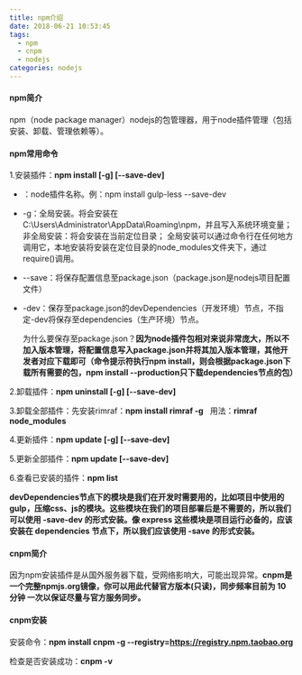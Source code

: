 ```yaml
---
title: npm介绍
date: 2018-06-21 10:53:45
tags:
  - npm
  - cnpm
  - nodejs
categories: nodejs
---
```


#### npm简介
npm（node package manager）nodejs的包管理器，用于node插件管理（包括安装、卸载、管理依赖等）。

#### npm常用命令
1.安装插件：**npm install <name> [-g] [--save-dev]**
+ <name>：node插件名称。例：npm install gulp-less --save-dev
+ -g：全局安装。将会安装在C:\Users\Administrator\AppData\Roaming\npm，并且写入系统环境变量；  非全局安装：将会安装在当前定位目录；  全局安装可以通过命令行在任何地方调用它，本地安装将安装在定位目录的node_modules文件夹下，通过require()调用。
+ --save：将保存配置信息至package.json（package.json是nodejs项目配置文件）
+ -dev：保存至package.json的devDependencies（开发环境）节点，不指定-dev将保存至dependencies（生产环境）节点。

  为什么要保存至package.json？**因为node插件包相对来说非常庞大，所以不加入版本管理，将配置信息写入package.json并将其加入版本管理，其他开发者对应下载即可（命令提示符执行npm install，则会根据package.json下载所有需要的包，npm install --production只下载dependencies节点的包）**

2.卸载插件：**npm uninstall <name> [-g] [--save-dev]**

3.卸载全部插件：先安装rimraf：**npm install rimraf -g** &nbsp;&nbsp;用法：**rimraf node_modules**

4.更新插件：**npm update <name> [-g] [--save-dev]**

5.更新全部插件：**npm update [--save-dev]**

6.查看已安装的插件：**npm list**

**devDependencies节点下的模块是我们在开发时需要用的，比如项目中使用的gulp，压缩css、js的模块。这些模块在我们的项目部署后是不需要的，所以我们可以使用 -save-dev 的形式安装。像 express 这些模块是项目运行必备的，应该安装在 dependencies 节点下，所以我们应该使用 -save 的形式安装。**


#### cnpm简介
因为npm安装插件是从国外服务器下载，受网络影响大，可能出现异常。**cnpm是一个完整npmjs.org镜像，你可以用此代替官方版本(只读)，同步频率目前为 10分钟 一次以保证尽量与官方服务同步。**
#### cnpm安装
安装命令：**npm install cnpm -g --registry=https://registry.npm.taobao.org**

检查是否安装成功：**cnpm -v**
